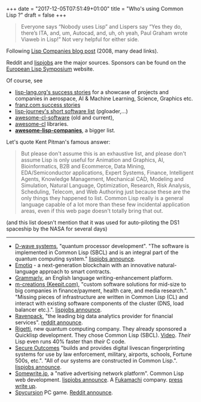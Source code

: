 +++
date = "2017-12-05T07:51:49+01:00"
title = "Who's using Common Lisp ?"
draft = false
+++


> Everyone says “Nobody uses Lisp” and Lispers say “Yes they do, there’s ITA, and, um, Autocad, and, uh, oh yeah, Paul Graham wrote Viaweb in Lisp!” Not very helpful for either side.

Following [Lisp Companies blog post](http://pchristensen.com/blog/lisp-companies/) (2008, many dead links).

Reddit and [lispjobs](https://lispjobs.wordpress.com/) are the major sources. Sponsors can be found on the [European Lisp Symposium](http://www.european-lisp-symposium.org/) website.

Of course, see

* [lisp-lang.org's success stories](http://lisp-lang.org/success/) for
  a showcase of projects and companies in aerospace, AI & Machine
  Learning, Science, Graphics etc.
* [franz.com success stories](https://franz.com/success/)
* [lisp-journey's short software list](https://lisp-journey.gitlab.io/software/) (pgloader,…)
* [awesome-cl-software](https://github.com/azzamsa/awesome-cl-software/commits/master) (old and current),
* [awesome-cl](https://github.com/CodyReichert/awesome-cl) libraries.
* [**awesome-lisp-companies**](https://github.com/azzamsa/awesome-lisp-companies/), a bigger list.


Let's quote Kent Pitman's famous answer:

> But please don't assume this is an exhaustive list, and please don't assume Lisp is only useful for Animation and Graphics, AI, Bioinformatics, B2B and Ecommerce, Data Mining, EDA/Semiconductor applications, Expert Systems, Finance, Intelligent Agents, Knowledge Management, Mechanical CAD, Modeling and Simulation, Natural Language, Optimization, Research, Risk Analysis, Scheduling, Telecom, and Web Authoring just because these are the only things they happened to list. Common Lisp really is a general language capable of a lot more than these few incidental application areas, even if this web page doesn't totally bring that out.

(and this list doesn't mention that it was used for auto-piloting the
DS1 spaceship by the NASA for several days)

---



* [D-wave systems](http://www.dwavesys.com), "quantum processor development". "The software is implemented in Common Lisp (SBCL) and is an integral part of the quantum computing system." [lispjobs announce](https://lispjobs.wordpress.com/2015/03/16/software-developer-for-quantum-processor-development-group-d-wave-systems-vancouver-british-columbia/).
* [Emotiq](https://github.com/emotiq/emotiq) - a next-generation
  blockchain with an innovative natural-language approach to smart
  contracts.
* [Grammarly](https://tech.grammarly.com/blog/posts/Running-Lisp-in-Production.html),
  an English language writing-enhancement platform.
* [m-creations (Keepit.com)](https://www.keepit.com/), "custom software solutions for mid-size to big companies
in finance/payment, health care, and media research.". "Missing pieces of infrastructure are written in Common Lisp (CL) and
interact with existing software components of the cluster (DNS, load
balancer etc.).". [lispjobs announce](https://lispjobs.wordpress.com/2017/05/02/linux-systems-engineer-with-common-lisp-experience-m-creations-mainz-germany/).
* [Ravenpack](https://www.ravenpack.com/careers/junior-common-lisp-developer), "the leading big data analytics provider for financial services". [reddit announce](https://www.reddit.com/r/Common_Lisp/comments/7ldiyg/suggestion_for_common_lisp_internship/).
* [Rigetti](http://rigetti.com/about), new quantum computing company. They already sponsored a Quicklisp development. They chose Common Lisp (SBCL). [Video](https://www.reddit.com/r/Common_Lisp/comments/7ifq92/lisp_at_the_frontier_of_computation_by_robert/). *Their* Lisp even runs 40% faster than *their* C code.
* [Secure Outcomes](http://www.secureoutcomes.net/) "builds and provides digital livescan fingerprinting systems for use by law enforcement, military, airports, schools, Fortune 500s, etc.". "All of our systems are constructed in Common Lisp.". [lispjobs announce](https://lispjobs.wordpress.com/2016/06/03/secure-outcomes-contract-common-lisp-programmer/).
* [Somewrite.jp](http://somewrite.jp/), a "native advertising network platform". Common Lisp web development. [lispjobs announce](https://lispjobs.wordpress.com/2015/04/24/common-lisp-web-developer-somewrite-tokyo-or-remote/). A [Fukamachi](https://github.com/fukamachi/) company. [press write up](http://thebridge.jp/en/2016/04/asahi-shimbun-acquires-somewrite).
* [Spycursion](https://defungames.com/index.html) PC game. [Reddit announce](https://www.reddit.com/r/Common_Lisp/comments/7ik1iw/seeking_cofounder_for_lisp_game_studio/).
